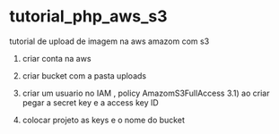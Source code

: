 # tutorial_php_aws_s3
tutorial de upload de imagem na aws amazom com s3

1) criar conta na aws

2) criar bucket com a pasta uploads

3) criar um usuario no IAM , policy AmazomS3FullAccess
3.1) ao criar pegar a secret key e a access key ID

4) colocar projeto as keys e o nome do bucket
